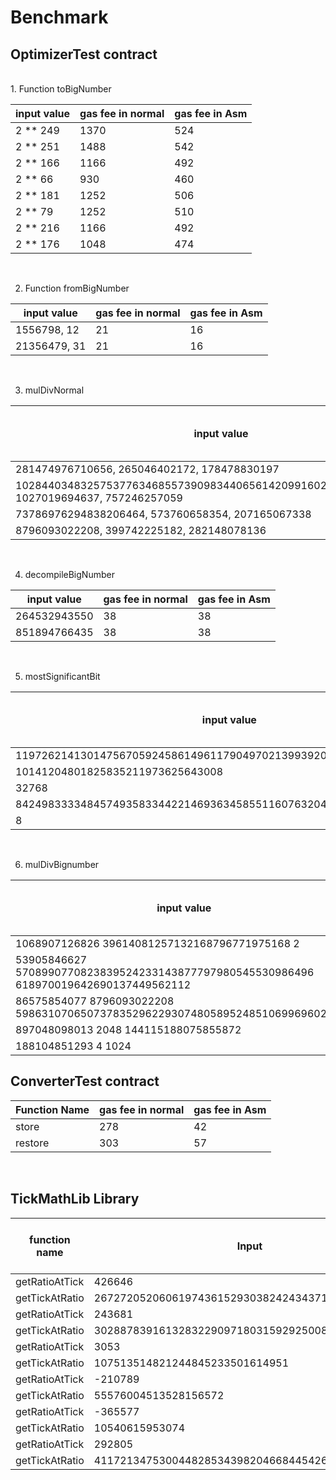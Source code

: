 # Benchmark

 ## OptimizerTest contract
<br />
1. Function toBigNumber

 | input value | gas fee in normal | gas fee in Asm
| ------ | ------ | ------ |
| 2 ** 249 |  1370 | 524 | 
| 2 ** 251 |  1488 | 542 | 
| 2 ** 166 |  1166 | 492 | 
| 2 ** 66 |  930 | 460 | 
| 2 ** 181 |  1252 | 506 | 
| 2 ** 79 |  1252 | 510 | 
| 2 ** 216 |  1166 | 492 | 
| 2 ** 176 |  1048 | 474 | 

<br />

2. Function fromBigNumber

| input value | gas fee in normal | gas fee in Asm
| ------ | ------ | ------ |
| 1556798, 12 |  21 | 16 |
| 21356479, 31 |  21 | 16 |

<br />

3. mulDivNormal 

| input value | gas fee in normal | gas fee in Asm
| ------ | ------ | ------ |
| 281474976710656, 265046402172, 178478830197 |  187 | 391 |
| 102844034832575377634685573909834406561420991602098741459288064, 1027019694637, 757246257059 |  187 | 381 |
| 73786976294838206464, 573760658354, 207165067338 |  187 | 391 |
| 8796093022208, 399742225182, 282148078136 |  187 | 391 |

<br />

4. decompileBigNumber

| input value | gas fee in normal | gas fee in Asm
| ------ | ------ | ------ |
| 264532943550 |  38 | 38 |
| 851894766435 |  38 | 38 |

<br />

5. mostSignificantBit

| input value | gas fee in normal | gas fee in Asm
| ------ | ------ | ------ |
| 11972621413014756705924586149611790497021399392059392 |  946 | 403 |
| 10141204801825835211973625643008 |  946 | 407 |
| 32768 |  828 | 389 |
| 842498333348457493583344221469363458551160763204392890034487820288 |  1064 | 421 |
| 8 |  592 | 353 |

<br />

6. mulDivBignumber

| input value | gas fee in normal | gas fee in Asm
| ------ | ------ | ------ |
| 1068907126826 39614081257132168796771975168 2 |  1509 | 667 |
| 53905846627 5708990770823839524233143877797980545530986496 618970019642690137449562112 |  1305 | 635 |
| 86575854077 8796093022208 5986310706507378352962293074805895248510699696029696 |  1014 | 1651 |
| 897048098013 2048 144115188075855872 |  1014 | 1651 |
| 188104851293 4 1024 |  1160 | 618 |


 ## ConverterTest contract

| Function Name | gas fee in normal | gas fee in Asm
| ------ | ------ | ------ |
| store | 278 | 42 |
| restore | 303 | 57 |


 <br/>
 
 ## TickMathLib Library

| function name | Input | gas fee in normal | gas fee in Asm
| ------ | ------ | ------ | ------ |
| getRatioAtTick | 426646 | 1804 | 807
| getTickAtRatio | 267272052060619743615293038242434371837443759873 | 2214 | 935
| getRatioAtTick | 243681 | 2106 | 854
| getTickAtRatio | 3028878391613283229097180315929250081113 | 2762 | 1063
| getRatioAtTick | 3053 | 1788 | 812
| getTickAtRatio | 107513514821244845233501614951 | 2762 | 1063
| getRatioAtTick | -210789 | 1886 | 796
| getTickAtRatio | 55576004513528156572 | 2665 | 1028
| getRatioAtTick | -365577 | 1462 | 740
| getTickAtRatio | 10540615953074 | 1953 | 876
| getRatioAtTick | 292805 | 2000 | 840
| getTickAtRatio | 411721347530044828534398204668445426249575 | 2584 | 1025

